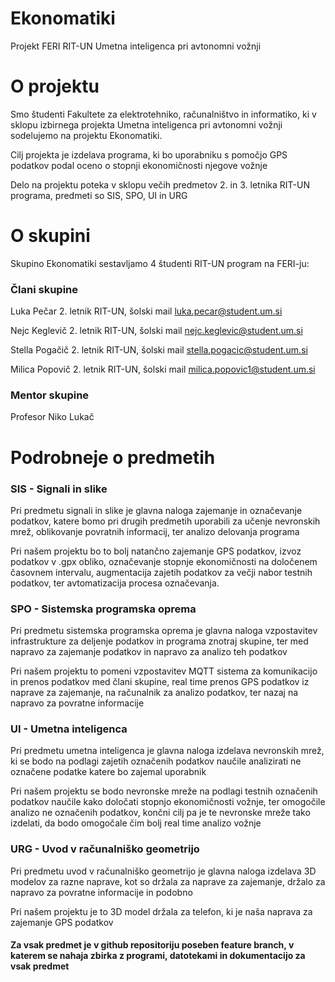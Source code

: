 # Ekonomatiki
Projekt FERI RIT-UN Umetna inteligenca pri avtonomni vožnji

# O projektu
Smo študenti Fakultete za elektrotehniko, računalništvo in informatiko, ki v sklopu izbirnega projekta Umetna inteligenca pri avtonomni vožnji sodelujemo na projektu Ekonomatiki.

Cilj projekta je izdelava programa, ki bo uporabniku s pomočjo GPS podatkov podal oceno o stopnji ekonomičnosti njegove vožnje

Delo na projektu poteka v sklopu večih predmetov 2. in 3. letnika RIT-UN programa, predmeti so SIS, SPO, UI in URG

# O skupini
Skupino Ekonomatiki sestavljamo 4 študenti RIT-UN program na FERI-ju:

### Člani skupine

Luka Pečar 2. letnik RIT-UN, šolski mail luka.pecar@student.um.si

Nejc Keglevič 2. letnik RIT-UN, šolski mail nejc.keglevic@student.um.si

Stella Pogačič 2. letnik RIT-UN, šolski mail stella.pogacic@student.um.si

Milica Popovič 2. letnik RIT-UN, šolski mail milica.popovic1@student.um.si

### Mentor skupine

Profesor Niko Lukač 

# Podrobneje o predmetih

### SIS - Signali in slike

Pri predmetu signali in slike je glavna naloga zajemanje in označevanje podatkov, katere bomo pri drugih predmetih uporabili za učenje nevronskih mrež, oblikovanje povratnih informacij, ter analizo delovanja programa

Pri našem projektu bo to bolj natančno zajemanje GPS podatkov, izvoz podatkov v .gpx obliko, označevanje stopnje ekonomičnosti na določenem časovnem intervalu, augmentacija zajetih podatkov za večji nabor testnih podatkov, ter avtomatizacija procesa označevanja.

### SPO - Sistemska programska oprema

Pri predmetu sistemska programska oprema je glavna naloga vzpostavitev infrastrukture za deljenje podatkov in programa znotraj skupine, ter med napravo za zajemanje podatkov in napravo za analizo teh podatkov

Pri našem projektu to pomeni vzpostavitev MQTT sistema za komunikacijo in prenos podatkov med člani skupine, real time prenos GPS podatkov iz naprave za zajemanje, na računalnik za analizo podatkov, ter nazaj na napravo za povratne informacije

### UI - Umetna inteligenca

Pri predmetu umetna inteligenca je glavna naloga izdelava nevronskih mrež, ki se bodo na podlagi zajetih označenih podatkov naučile analizirati ne označene podatke katere bo zajemal uporabnik

Pri našem projektu se bodo nevronske mreže na podlagi testnih označenih podatkov naučile kako določati stopnjo ekonomičnosti vožnje, ter omogočile analizo ne označenih podatkov, končni cilj pa je te nevronske mreže tako izdelati, da bodo omogočale čim bolj real time analizo vožnje

### URG - Uvod v računalniško geometrijo

Pri predmetu uvod v računalniško geometrijo je glavna naloga izdelava 3D modelov za razne naprave, kot so držala za naprave za zajemanje, držalo za napravo za povratne informacije in podobno

Pri našem projektu je to 3D model držala za telefon, ki je naša naprava za zajemanje GPS podatkov

#### Za vsak predmet je v github repositoriju poseben feature branch, v katerem se nahaja zbirka z programi, datotekami in dokumentacijo za vsak predmet